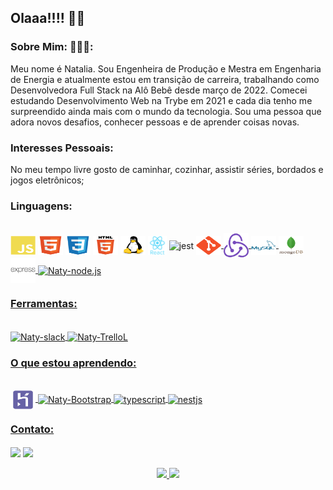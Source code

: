 ## Olaaa!!!! 👋🏿


<div>
 <h3 align="left"> Sobre Mim: 👩🏿‍💻:</h3>
 Meu nome é Natalia. Sou Engenheira de Produção e Mestra em Engenharia de Energia e atualmente estou em transição de carreira, trabalhando como   Desenvolvedora Full Stack na Alô Bebê desde março de 2022. 
 Comecei estudando Desenvolvimento Web na Trybe em 2021 e cada dia tenho me surpreendido ainda mais com o mundo da tecnologia.
 Sou uma pessoa que adora novos desafios, conhecer pessoas e de aprender coisas novas. 
</div>

<h3 align="left"> Interesses Pessoais:</h3>
No meu tempo livre gosto de caminhar, cozinhar, assistir séries, bordados e jogos eletrônicos;
  
<h3 align="left">Linguagens:</h3>
<div style="display: inline_block"><br>
  <img align="center" alt="Naty-Js" height="30" width="40" src="https://raw.githubusercontent.com/devicons/devicon/master/icons/javascript/javascript-plain.svg">
  <img align="center" alt="Naty-HTML" height="30" width="40" src="https://raw.githubusercontent.com/devicons/devicon/master/icons/html5/html5-original.svg">
  <img align="center" alt="Naty-CSS" height="30" width="40" src="https://raw.githubusercontent.com/devicons/devicon/master/icons/css3/css3-original.svg">
  <img align="center" alt="Naty-html5" src="https://raw.githubusercontent.com/devicons/devicon/master/icons/html5/html5-original-wordmark.svg" alt="html5"      width="40" height="30"/>   <img align="center" alt="Naty-LINUX5" src="https://raw.githubusercontent.com/devicons/devicon/master/icons/linux/linux-original.svg"  alt="linux" width="40" height="30"/> 
  <img align="center"alt="Naty-react" src="https://raw.githubusercontent.com/devicons/devicon/master/icons/react/react-original-wordmark.svg" alt="react" width="30" height="30"/> 
  <img align="center"src="https://www.vectorlogo.zone/logos/jestjsio/jestjsio-icon.svg" alt="jest" width="50" height="30"/> </a> <a href="https://www.linux.org/" target="_blank">
  <img align="center" alt="Naty-git" height="30" width="40" src="https://raw.githubusercontent.com/devicons/devicon/00f02ef57fb7601fd1ddcc2fe6fe670fef3ae3e4/icons/git/git-plain.svg">
  <img align="center"src="https://raw.githubusercontent.com/devicons/devicon/00f02ef57fb7601fd1ddcc2fe6fe670fef3ae3e4/icons/redux/redux-original.svg" alt="jest" width="40" height="40"/>
  <img align="center" alt="Naty-mysql" height="30" width="40"      src="https://raw.githubusercontent.com/devicons/devicon/00f02ef57fb7601fd1ddcc2fe6fe670fef3ae3e4/icons/mysql/mysql-plain-wordmark.svg">
  <img align="center" alt="Naty-HTML" height="30" width="40"        src="https://raw.githubusercontent.com/devicons/devicon/00f02ef57fb7601fd1ddcc2fe6fe670fef3ae3e4/icons/mongodb/mongodb-original-wordmark.svg">
  <img align="center" alt="Naty-express" height="40" width="40" src="https://raw.githubusercontent.com/devicons/devicon/master/icons/express/express-original-wordmark.svg"> 
  <img src="https://cdn.jsdelivr.net/gh/devicons/devicon/icons/nodejs/nodejs-original.svg" align="center" alt="Naty-node.js" height="40" width="40" />
</div>

<h3 align="left">Ferramentas:</h3>
<div style="display: inline_block"><br>
  <img align="center" alt="Naty-slack" height="30" width="40" src="https://cdn.jsdelivr.net/gh/devicons/devicon/icons/slack/slack-original.svg">
  <img align="center" alt="Naty-TrelloL" height="30" width="40" src="https://cdn.jsdelivr.net/gh/devicons/devicon/icons/trello/trello-plain.svg">
 
 <h3 align="left">O que estou aprendendo:</h3>
 <div style="display: inline_block"><br>
   <img align="center" alt="Naty-heroku" height="30" width="40" src="https://raw.githubusercontent.com/devicons/devicon/master/icons/heroku/heroku-plain.svg">
  <img align="center" alt="Naty-Bootstrap" height="30" width="40" src="https://cdn.jsdelivr.net/gh/devicons/devicon/icons/bootstrap/bootstrap-original.svg"> 
  <img align="center" alt="typescript" height="30" width="40" src="https://cdn.jsdelivr.net/gh/devicons/devicon/icons/typescript/typescript-original.svg" />
  <img align="center" alt="nestjs" height="30" width="40" src="https://cdn.jsdelivr.net/gh/devicons/devicon/icons/nestjs/nestjs-plain.svg" />
 
</div>
 
<div>   
  <h3 align="left"> Contato:</h3>
  <a href = "mailto:nataliaribeiro@unifei.edu.br"><img src="https://img.shields.io/badge/-Gmail-D14836?style=for-the-badge&logo=gmail&logoColor=white" height="35"   align="center" target="_blank"></a>
  <a href="https://www.linkedin.com/in/natalia-de-souza-ribeiro-559761206/" target="_blank"><img src="https://img.shields.io/badge/-LinkedIn-%230077B5?style=for-the-badge&logo=linkedin&logoColor=white" height="35" align="center" target="_blank"></a> 
</div>
 
<br>
<div align="center">
  <a href="https://github.com/NataliaSRiber">
  <img height="140em" src="https://github-readme-stats.vercel.app/api?username=NataliaSRiber&show_icons=true&theme=dracula&include_all_commits=true&count_private=true"/>
  <img height="140em" src="https://github-readme-stats.vercel.app/api/top-langs/?username=NataliaSRiber&layout=compact&langs_count=7&theme=dracula"/>
</div>

 <!--
**NataliaSRiber/NataliaSRiber** is a ✨ _special_ ✨ repository because its `README.md` (this file) appears on your GitHub profile.

Here are some ideas to get you started:

- 🔭 I’m currently working on ...
- 🌱 I’m currently learning ...
- 👯 I’m looking to collaborate on ...
- 🤔 I’m looking for help with ...
- 💬 Ask me about ...
- 📫 How to reach me: ...
- 😄 Pronouns: ...
- ⚡ Fun fact: ...
-->
